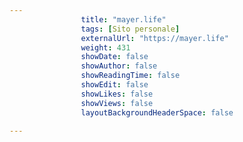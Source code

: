 ---
                title: "mayer.life"
                tags: [Sito personale]
                externalUrl: "https://mayer.life"
                weight: 431
                showDate: false
                showAuthor: false
                showReadingTime: false
                showEdit: false
                showLikes: false
                showViews: false
                layoutBackgroundHeaderSpace: false
                ---

